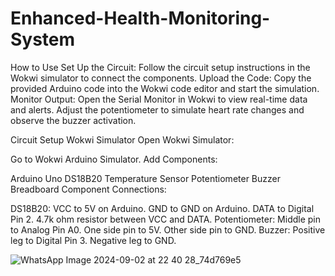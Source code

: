 # Enhanced-Health-Monitoring-System

How to Use
Set Up the Circuit: Follow the circuit setup instructions in the Wokwi simulator to connect the components.
Upload the Code: Copy the provided Arduino code into the Wokwi code editor and start the simulation.
Monitor Output: Open the Serial Monitor in Wokwi to view real-time data and alerts. Adjust the potentiometer to simulate heart rate changes and observe the buzzer activation.

Circuit Setup
Wokwi Simulator
Open Wokwi Simulator:

Go to Wokwi Arduino Simulator.
Add Components:

Arduino Uno
DS18B20 Temperature Sensor
Potentiometer
Buzzer
Breadboard
Component Connections:

DS18B20:
VCC to 5V on Arduino.
GND to GND on Arduino.
DATA to Digital Pin 2.
4.7k ohm resistor between VCC and DATA.
Potentiometer:
Middle pin to Analog Pin A0.
One side pin to 5V.
Other side pin to GND.
Buzzer:
Positive leg to Digital Pin 3.
Negative leg to GND.

![WhatsApp Image 2024-09-02 at 22 40 28_74d769e5](https://github.com/user-attachments/assets/26b76c71-199e-41b9-8b32-cf2e9c0cc4e8)
  
